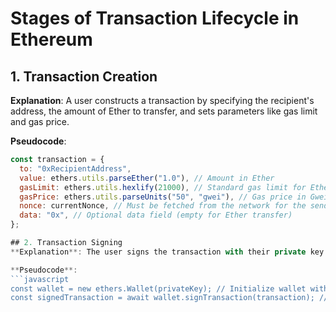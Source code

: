 # Stages of Transaction Lifecycle in Ethereum

## 1. Transaction Creation

**Explanation**: A user constructs a transaction by specifying the recipient's address, the amount of Ether to transfer, and sets parameters like gas limit and gas price.

**Pseudocode**:
```javascript
const transaction = {
  to: "0xRecipientAddress",
  value: ethers.utils.parseEther("1.0"), // Amount in Ether
  gasLimit: ethers.utils.hexlify(21000), // Standard gas limit for Ether transfer
  gasPrice: ethers.utils.parseUnits("50", "gwei"), // Gas price in Gwei
  nonce: currentNonce, // Must be fetched from the network for the sender's address
  data: "0x", // Optional data field (empty for Ether transfer)
};

## 2. Transaction Signing
**Explanation**: The user signs the transaction with their private key to ensure authenticity and prevent unauthorized modifications.

**Pseudocode**:
```javascript
const wallet = new ethers.Wallet(privateKey); // Initialize wallet with private key
const signedTransaction = await wallet.signTransaction(transaction); // Sign the transaction

